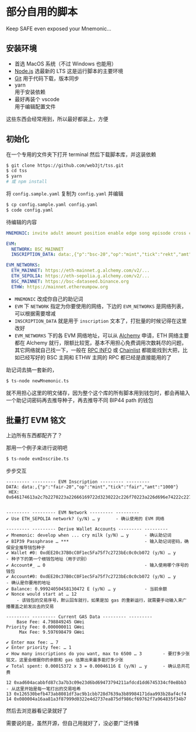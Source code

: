 # 部分自用的脚本

Keep SAFE even exposed your Mnemonic...


## 安装环境

- 首选 MacOS 系统（不过 Windows 也能用）
- [Node.js](https://nodejs.org/en/) 选最新的 LTS 这是运行脚本的主要环境
- [Git](https://git-scm.com/) 用于代码下载，版本同步
- yarn<br>
  用于安装依赖
- 最好再装个 vscode<br>
  用于编辑配置文件

这些东西会经常用到，所以最好都装上，方便



## 初始化

在一个专用的文件夹下打开 terminal 然后下载脚本库，并这装依赖

```bash
$ git clone https://github.com/web3jt/tss.git
$ cd tss
$ yarn
# 或 npm install
```

将 `config.sample.yaml` 复制为 `config.yaml` 并编辑

```bash
$ cp config.sample.yaml config.yaml
$ code config.yaml
```

待编辑的内容

```yaml
MNEMONIC: invite adult amount position enable edge song episode cross cotton stand purse

EVM:
  NETWORK: BSC_MAINNET
  INSCRIPTION_DATA: data:,{"p":"bsc-20","op":"mint","tick":"rekt","amt":"1000"}

EVM_NETWORKS:
  ETH_MAINNET: https://eth-mainnet.g.alchemy.com/v2/...
  ETH_SEPOLIA: https://eth-sepolia.g.alchemy.com/v2/...
  BSC_MAINNET: https://bsc-dataseed.binance.org
  ETHW: https://mainnet.ethereumpow.org
```

- `MNEMONIC` 改成你自己的助记词
- `EVM` 下 `NETWORK` 指定为你要使用的网络，下边的 `EVM_NETWORKS` 是网络列表，可以根据需要增减
- `INSCRIPTION_DATA` 就是用于 `inscription` 文本了，打批量的时候记得在这里改好
- `EVM_NETWORKS` 下的各 EVM 网络地址，可以从 [Alchemy](https://www.alchemy.com/) 申请，ETH 网络主要都在 Alchemy 就行，限额比较宽，基本不用担心免费调用次数耗尽的问题，其它网络就自己找一下，一般在 [RPC INFO](https://rpc.info/) 或 [Chainlist](https://chainlist.org/) 都能能找到大把，比如已经写好的 BSC 主网和 ETHW 主网的 RPC 都已经是直接能用的了

助记词去搞一套新的，

```bash
$ ts-node newMnemonic.ts
```

就不用担心这里的明文储存，因为整个这个库的所有脚本用到钱包时，都会再输入一个助记词密码再去推导种子，再去推导不同 BIP44 path 的钱包


## 批量打 EVM 铭文

上边所有东西都配齐了？

那用一个例子来进行说明吧

```bash
$ ts-node evmInscribe.ts
```

步步交互

```text
--------- --------- EVM Inscription --------- ---------
DATA: data:,{"p":"fair-20","op":"mint","tick":"fair","amt":"1000"}
 HEX: 0x646174613a2c7b2270223a22666169722d3230222c226f70223a226d696e74222c227469636b223a2266616972222c22616d74223a2231303030227d


--------- --------- EVM Network --------- ---------
✔ Use ETH_SEPOLIA network? (y/N) … y      - 确认使用的 EVM 网络

--------- --------- Derive Wallet Accounts --------- ---------
✔ Mnemonic: develop when ... cry milk (y/N) … y      - 确认助记词
✔ BIP39 Passphrase … ***                             - 输入助记词密码，确保安全推导钱包种子
✔ Wallet #0: 0xdEE20c37B0cC0F1ec5Fa75f7c2723bEc0c0cb072 (y/N) … y      - 种子下的第一个根钱包地址（用于识别）
✔ Account#_ … 0                                      - 输入使用哪个序号的钱包
✔ Account#0: 0xdEE20c37B0cC0F1ec5Fa75f7c2723bEc0c0cb072 (y/N) … y      - 确认是你要用的地址
✔ Balance: 0.99924050458130472 E (y/N) … y           - 当前余额
✔ Nonce would start at … 12
    - 该钱包的交易序号，默认回车就行，如果是加 gas 的重新运行，就需要手动输入来广播覆盖之前发出去的交易

--------- --------- Current GAS Data --------- ---------
    Base Fee: 4.798849245 GWei
Priority Fee: 0.000000011 GWei
     Max Fee: 9.597698479 GWei

✔ Enter max fee: … 7
✔ Enter priority fee: … 1
✔ How many inscriptions do you want, max to 6500 … 3        - 要打多少张铭文，这里会根据你的余额和 gas 估算出来最多能打多少张
✔ Total spent: 0.00015372 x 3 = 0.00046116 E (y/N) … y      - 确认总共花费

12 0xad604acabbfd87c3a7b3c09e23d6bd69473794211afdcd1dd6745334cf0e8bb3      - 从这里开始是每一笔打出的交易哈希
13 0x126530befb473ab8081df3ac9b1cbb728d7639a3b89984171daa993b28af4cf4
14 0x080004a16aa81a3f87999d0322e4d2737ea875df986cf69762f7a964835f34b7
```

然后去浏览器看记录就好了

需要说的是，虽然开源，但自己用就好了，没必要广泛传播

